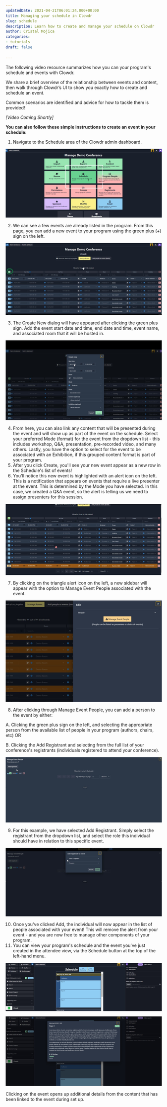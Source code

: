 ```yaml
---
updatedDate: 2021-04-21T06:01:24.000+00:00
title: Managing your schedule in Clowdr
slug: schedule
description: Learn how to create and manage your schedule on Clowdr
author: Cristal Mojica
categories:
- tutorials
draft: false

---
```

The following video resource summarizes how you can your program's schedule and events with Clowdr.

We share a brief overview of the relationship between events and content, then walk through Clowdr’s UI to show you exactly how to create and schedule an event.

Common scenarios are identified and advice for how to tackle them is provided!

_\[Video Coming Shortly\]_

**You can also follow these simple instructions to create an event in your schedule:**

1. Navigate to the Schedule area of the Clowdr admin dashboard.

![](/images/schedule-1.jpg)

2. We can see a few events are already listed in the program. From this page, you can add a new event to your program using the green plus (+) sign on the left.

![](/images/schedule-2.jpg)

3. The Create New dialog will have appeared after clicking the green plus sign. Add the event start date and time, end date and time, event name, and associated room that it will be hosted in.

![](/images/schedule-3.jpg)

4. From here, you can also link any content that will be presented during the event and will show up as part of the event on the schedule. Select your preferred Mode (format) for the event from the dropdown list - this includes workshop, Q&A, presentation, pre-recorded video, and many others.  Lastly, you have the option to select for the event to be associated with an Exhibition, if this grouped content format is part of your program.
5. After you click Create, you'll see your new event appear as a new row in the Schedule's list of events!
6.  You'll notice this new event is highlighted with an alert icon on the left.  This is a notification that appears on events that require a live presenter at the event. This is determined by the Mode you have selected. In this case, we created a Q&A event, so the alert is telling us we need to assign presenters for this session. 

![](/images/schedule-4.jpg)

7. By clicking on the triangle alert icon on the left, a new sidebar will appear with the option to Manage Event People associated with the event. 

![](/images/schedule-5.jpg)

8. After clicking through Manage Event People, you can add a person to the event by either:

A. Clicking the green plus sign on the left, and selecting the appropriate person from the available list of people in your program (authors, chairs, etc) OR 

B. Clicking the Add Registrant and selecting from the full list of your conference's registrants (individuals registered to attend your conference).

![](/images/schedule-6.jpg)

9. For this example, we have selected Add Registrant. Simply select the registrant from the dropdown list, and select the role this individual should have in relation to this specific event. 

![](/images/schedule-7.jpg)

10. Once you've clicked Add, the individual will now appear in the list of people associated with your event! This will remove the alert from your event - and you are now free to manage other components of your program.
11. You can view your program's schedule and the event you've just created in the attendee view, via the Schedule button at the top of the left-hand menu.

![](/images/schedule-11.jpg)

![](/images/schedule-10.jpg)

Clicking on the event opens up additional details from the content that has been linked to the event during set up. 